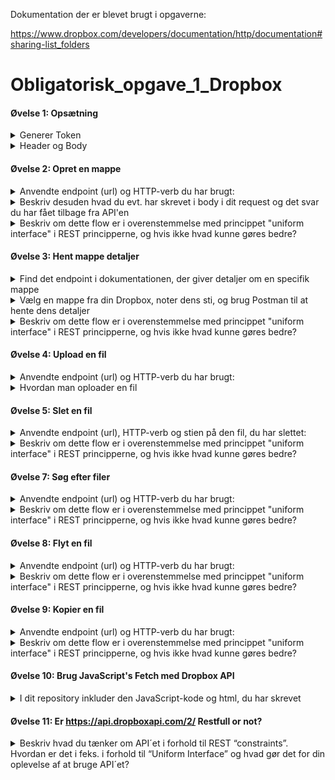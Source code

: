 Dokumentation der er blevet brugt i opgaverne: 

https://www.dropbox.com/developers/documentation/http/documentation#sharing-list_folders

# Obligatorisk_opgave_1_Dropbox 
#### Øvelse 1: Opsætning
<details><summary>
Generer Token
</summary>
[Hjemmeside](https://www.dropbox.com/developers/apps) -> permissions -> OAuth 2 -> Generated access token
</details>
<details><summary>
Header og Body
</summary>
Header
        
![billede](https://github.com/Amalie956/Obligatorisk_opgave_1_Dropbox/assets/112120321/e7f51b55-40b2-4688-b105-72a80fbe158f)

Body
![billede](https://github.com/Amalie956/Obligatorisk_opgave_1_Dropbox/assets/112120321/d44b54b9-f3ec-4872-853b-0a5a08eb2459)
</details>


#### Øvelse 2: Opret en mappe
<details><summary>
Anvendte endpoint (url) og HTTP-verb du har brugt:
</summary>
``POST` `https://api.dropboxapi.com/2/files/create_folder_v2``
</details>
<details><summary>
Beskriv desuden hvad du evt. har skrevet i body i dit request og det svar du har fået tilbage fra API'en
</summary>
Request i body:`{"autorename": false,"path": "/TestMappe"}`

svar fra api'en: `{"metadata": {
        "name": "TestMappe",
        "path_lower": "/testmappe",
        "path_display": "/TestMappe",
        "id": "id:sIm5-l55P_8AAAAAAAAABg"}}`
</details>

<details><summary>
Beskriv om dette flow er i overenstemmelse med princippet "uniform interface" i REST principperne, og hvis ikke hvad kunne gøres bedre?
</summary>
skriv svaret her
</details>


#### Øvelse 3: Hent mappe detaljer
<details><summary>
Find det endpoint i dokumentationen, der giver detaljer om en specifik mappe
</summary>
`POST` `https://api.dropboxapi.com/2/files/get_metadata`
</details>

<details><summary>
Vælg en mappe fra din Dropbox, noter dens sti, og brug Postman til at hente dens detaljer
</summary>
Den sti: /TestMappe

Request i body: {
    "include_deleted": false,
    "include_has_explicit_shared_members": false,
    "include_media_info": false,
    "path": "/TestMappe"
}

Response fra Postman: 

Status kode: 200 OK

{
    ".tag": "folder",
    "name": "TestMappe",
    "path_lower": "/testmappe",
    "path_display": "/TestMappe",
    "id": "id:sIm5-l55P_8AAAAAAAAABg"
}
</details>

<details><summary>
Beskriv om dette flow er i overenstemmelse med princippet "uniform interface" i REST principperne, og hvis ikke hvad kunne gøres bedre?
</summary>
skriv svaret her
</details>

#### Øvelse 4: Upload en fil
<details><summary>
Anvendte endpoint (url) og HTTP-verb du har brugt:
</summary>
POST https://content.dropboxapi.com/2/files/upload/
</details>

<details><summary>
Hvordan man oploader en fil
</summary>
        
*Tilføj ny key og value i din header*

Dropbox-API-Arg : {"autorename":false,"mode":"add","mute":false,"path":"/TestMappe/Test.docx","strict_conflict":false}

 *Vælg din ønskede fil*   
* `Postman`
* `Body`
* `Setting` (øverst højre hjørne)
* `Choose` "Working directory"
* `Select`(vælg den mappe, hvor du har din fil, du vil uploade)
* `Tryk kryds`
* `Body`
* `Select fil` (vælg filen i den mappe, du valgte i "working directory")
* `Send`

Resultat
![billede](https://github.com/Amalie956/Obligatorisk_opgave_1_Dropbox/assets/112120321/52f68b84-a6a8-421e-8aae-8dcc335ab729)

</details>

#### Øvelse 5: Slet en fil
<details><summary>
Anvendte endpoint (url), HTTP-verb og stien på den fil, du har slettet:
</summary>
POST https://api.dropboxapi.com/2/files/delete_v2
        
Request i Body:{ "path": "/TestMappe/Test.docx"}

Sti: "/TestMappe/Test.docx"

Resultat (Test.docx er fjernet)
![billede](https://github.com/Amalie956/Obligatorisk_opgave_1_Dropbox/assets/112120321/84d4a84e-b048-4cbf-8c04-73a86fbc5884)

</details>

<details><summary>
Beskriv om dette flow er i overenstemmelse med princippet "uniform interface" i REST principperne, og hvis ikke hvad kunne gøres bedre?
</summary>
Skriv noget her
</details>

#### Øvelse 7: Søg efter filer
<details><summary>
Anvendte endpoint (url) og HTTP-verb du har brugt:
</summary>
POST https://api.dropboxapi.com/2/files/search_v2
        
Request i Body:{ "path": "/TestMappe/teest.docx"}

Response - status: 200 OK:
{
    "match_field_options": {
        "include_highlights": false
    },
    "options": {
        "file_status": "active",
        "filename_only": false,
        "max_results": 20,
        "path": "/TestMappe"
    },
    "query": "teest"
}
</details>

<details><summary>
Beskriv om dette flow er i overenstemmelse med princippet "uniform interface" i REST principperne, og hvis ikke hvad kunne gøres bedre?
</summary>
Skriv noget her
</details>

#### Øvelse 8: Flyt en fil
<details><summary>
Anvendte endpoint (url) og HTTP-verb du har brugt:
</summary>
POST https://api.dropboxapi.com/2/files/move_v2
        
Request i Body:

{"allow_ownership_transfer": false,
    "allow_shared_folder": false,
    "autorename": false,
    "from_path": "/TestMappe/teest.docx",
    "to_path": "/TestMappe2/teest.docx"}

Response - status: 200 OK:
{
    "match_field_options": {
        "include_highlights": false
    },
    "options": {
        "file_status": "active",
        "filename_only": false,
        "max_results": 20,
        "path": "/TestMappe"
    },
    "query": "teest"
}
</details>

<details><summary>
Beskriv om dette flow er i overenstemmelse med princippet "uniform interface" i REST principperne, og hvis ikke hvad kunne gøres bedre?
</summary>
Skriv noget her
</details>

#### Øvelse 9: Kopier en fil
<details><summary>
Anvendte endpoint (url) og HTTP-verb du har brugt:
</summary>
POST https://api.dropboxapi.com/2/files/copy_v2
        
Request i Body:

{
    "allow_ownership_transfer": false,
    "allow_shared_folder": false,
    "autorename": false,
    "from_path": "/TestMappe2/teest.docx",
    "to_path": "/TestMappe/teest.docx"
}

Response - status: 200 OK:

{
    "metadata": {
        ".tag": "file",
        "name": "teest.docx",
        "path_lower": "/testmappe/teest.docx",
        "path_display": "/TestMappe/teest.docx",
        "id": "id:sIm5-l55P_8AAAAAAAAADg",
        "client_modified": "2023-09-06T12:14:25Z",
        "server_modified": "2023-09-06T15:14:13Z",
        "rev": "01604b2323db152000000010d0729a1",
        "size": 11967,
        "is_downloadable": true,
        "content_hash": "6d912025e951dce0dba20f8d3298d08aadbc7e83d05fdb0fda97d68513dd702a"
    }
}

Resultat
| Kopiret teest.docx fra TestMappe2             | Til TestMappe                                      |
| --------------------------------------------- | --------------------------------------------- |
| ![billede1](https://github.com/Amalie956/Obligatorisk_opgave_1_Dropbox/assets/112120321/e0f72e85-b8ed-4277-bdb3-7c07831eb283) | ![billede2](https://github.com/Amalie956/Obligatorisk_opgave_1_Dropbox/assets/112120321/d0b4470f-5299-43bf-9017-1ba8fef787a2) |
</details>

<details><summary>
Beskriv om dette flow er i overenstemmelse med princippet "uniform interface" i REST principperne, og hvis ikke hvad kunne gøres bedre?
</summary>
Skriv noget her
</details>

#### Øvelse 10: Brug JavaScript's Fetch med Dropbox API
<details><summary>
I dit repository inkluder den JavaScript-kode og html, du har skrevet
</summary>
Se html og javaScript koden
</details>

#### Øvelse 11: Er https://api.dropboxapi.com/2/ Restfull or not?
<details><summary>
Beskriv hvad du tænker om API´et i forhold til REST “constraints”. 
Hvordan er det i feks. i forhold til “Uniform Interface” og hvad gør det for din oplevelse af at bruge API´et?
</summary>
Skriv noget her
</details>
